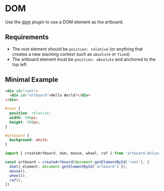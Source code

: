 # DOM

Use the [dom](/plugins/dom) plugin to use a DOM element as the artboard.

<CodePen id="YPKVdZG" />

## Requirements

- The root element should be `position: relative` (or anything that creates a
  new stacking context such as `absolute` or `fixed`)
- The artboard element must be `position: absolute` and anchored to the top left

## Minimal Example

```html
<div id="root">
  <div id="artboard">Hello World!</div>
</div>
```

```css
#root {
  position: relative;
  width: 500px;
  height: 500px;
}

#artboard {
  background: white;
}
```

```typescript
import { createArtboard, dom, mouse, wheel, raf } from 'artboard-deluxe'

const artboard = createArtboard(document.getElementById('root'), [
  dom({ element: document.getElementById('artboard') }),
  mouse(),
  wheel(),
  raf(),
])
```
